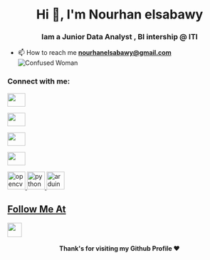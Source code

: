 <h1 align="center">Hi 👋, I'm Nourhan elsabawy </h1>
<h3 align="center">Iam a Junior Data Analyst , BI intership @ ITI  </h3>

- 📫 How to reach me **nourhanelsabawy@gmail.com**
<img src="https://img.freepik.com/free-vector/confused-woman-working-laptop-cartoon-icon-illustration-people-technology-icon-concept_138676-2125.jpg"
         alt="Confused Woman"
         style="display: block; margin-left: auto; margin-right: auto;">
<h3 align="left">Connect with me:</h3>
<p align="left">
<a href="https://www.linkedin.com/in/nourhan-elsabawy-71b674227/" target="blank"><img align="center" src="https://cdn.jsdelivr.net/npm/simple-icons@3.0.1/icons/linkedin.svg" height="30" width="40" /></a>

<a href="https://www.kaggle.com/nourhanelsabawy" target="blank"><img align="center" src="https://cdn.jsdelivr.net/npm/simple-icons@3.0.1/icons/kaggle.svg"  height="30" width="40" /></a>

<a href="https://www.facebook.com/nourhan.elsabawy" target="blank"><img align="center" src="https://cdn.jsdelivr.net/npm/simple-icons@3.0.1/icons/facebook.svg"  height="30" width="40" /></a>

<a href="https://codeforces.com/profile/Noury." target="blank"><img align="center" src="https://cdn.jsdelivr.net/npm/simple-icons@3.0.1/icons/codeforces.svg"  height="30" width="40" /></a>
</p>
 </a> <a href="https://opencv.org/" target="_blank"> <img src="https://www.vectorlogo.zone/logos/opencv/opencv-icon.svg" alt="opencv" width="40" height="40"/> </a> <a href="https://python.org" target="_blank"> <img  src="https://cdn.icon-icons.com/icons2/2699/PNG/512/python_vertical_logo_icon_168039.png" alt="python" width="40" height="40"/> </a> <a href="https://pytorch.org/" target="_blank"></a> <a href="https://scikit-learn.org/" target="_blank"> </a> 
 <a href="https://www.arduino.cc/" target="_blank"> <img src="https://cdn.worldvectorlogo.com/logos/arduino-1.svg" alt="arduino" width="40" height="40"/>  <a href="https://git-scm.com/" target="_blank"> 
 
 
 ## Follow Me At
<a href="https://www.linkedin.com/in/nourhan-elsabawy-71b674227/">
<img height="32" width="32" src="https://upload.wikimedia.org/wikipedia/commons/thumb/c/ca/LinkedIn_logo_initials.png/600px-LinkedIn_logo_initials.png" /></a>&nbsp;&nbsp;&nbsp;&nbsp;

</div>

<div align="center">
  
<b>Thank's for visiting my Github Profile ❤️</b>
</div>
